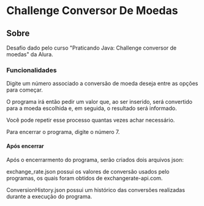 <h1>Challenge Conversor De Moedas</h1>

<h2>Sobre</h2>

<p>Desafio dado pelo curso "Praticando Java: Challenge conversor de moedas" da Alura.</p>

<h3>Funcionalidades</h3>

<p>Digite um número associado a conversão de moeda deseja entre as opções para começar.</p>
<p>O programa irá então pedir um valor que, ao ser inserido, será convertido para a moeda escolhida e, em seguida, o resultado será informado.</p>
<p>Você pode repetir esse processo quantas vezes achar necessário.</p>
<p>Para encerrar o programa, digite o número 7.</p>

<h4>Após encerrar</h4>
<p>Após o encerrarmento do programa, serão criados dois arquivos json:</p>
<p>exchange_rate.json possui os valores de conversão usados pelo programas, os quais foram obtidos de exchangerate-api.com.</p>
<p>ConversionHistory.json possui um histórico das conversões realizadas durante a execução do programa.</p>
